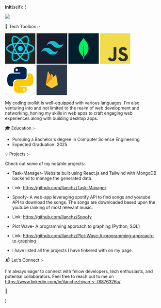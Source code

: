 __init__(self):
(

![](https://komarev.com/ghpvc/?username=Ilanchz&label=Profile-View-Count)

🚀 Tech Toolbox :-

![React Logo](logos/react_logo.png) ![Tailwind CSS Logo](logos/tailwind.jpg)
![MongoDB Logo](logos/mongo.jpg) ![Javascript Logo](logos/javascript.jpg)
![Python Logo](logos/python.jpg) ![Firebase logo](logos/firebase.png)
  
My coding toolkit is well-equipped with various languages. I'm also 
venturing into and not limited to the realm of web development and networking, 
honing my skills in web apps to 
craft engaging web experiences along with building desktop apps.

🎓 Education :-

- Pursuing a Bachelor's degree in Computer Science Engineering
- Expected Graduation: 2025

💡 Projects :-

Check out some of my notable projects:

- Task-Manager- Website built using React.js and Tailwind with MongoDB backend to manage the generated data.

- Link:
  https://github.com/Ilanchz/Task-Manager

- Spoofy- A web-app leveraging spotify   API to find songs and youtube API to   download the songs. The songs are      downloaded based upon the youtube      ranking of most relevant music.

- Link:
  https://github.com/Ilanchz/Spoofy


- Plot Wave- A programming approach to graphing [Python, SQL]
- Link: https://github.com/Ilanchz/Plot-Wave-A-programming-approach-to-graphing


- I have listed all the projects I have tinkered with on my page.


📬 Let's Connect :-

I'm always eager to connect with fellow developers, tech enthusiasts, and potential collaborators. 
Feel free to reach out to me on
https://www.linkedin.com/in/ilanchezhiyan-v-78876326a/

🌟


)
